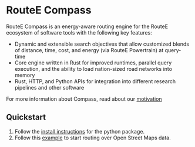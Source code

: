 # RouteE Compass

RouteE Compass is an energy-aware routing engine for the RouteE ecosystem of software tools with the following key features:

- Dynamic and extensible search objectives that allow customized blends of distance, time, cost, and energy (via RouteE Powertrain) at query-time
- Core engine written in Rust for improved runtimes, parallel query execution, and the ability to load nation-sized road networks into memory
- Rust, HTTP, and Python APIs for integration into different research pipelines and other software

For more information about Compass, read about our [motivation](motivation)

## Quickstart

1. Follow the [install instructions](installation) for the python package.
1. Follow this [example](examples/01_open_street_maps_example) to start routing over Open Street Maps data.
